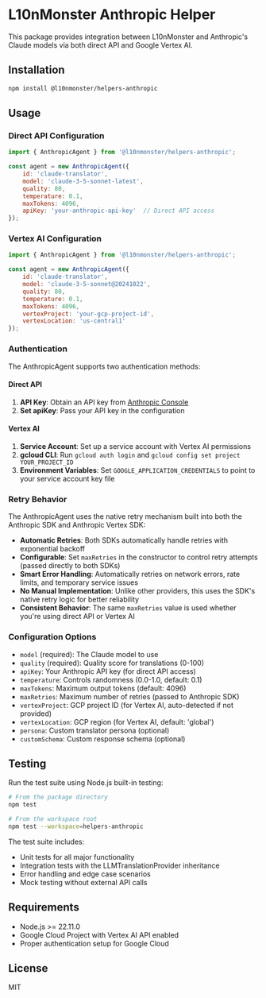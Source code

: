 # L10nMonster Anthropic Helper

This package provides integration between L10nMonster and Anthropic's Claude models via both direct API and Google Vertex AI.

## Installation

```bash
npm install @l10nmonster/helpers-anthropic
```

## Usage

### Direct API Configuration

```javascript
import { AnthropicAgent } from '@l10nmonster/helpers-anthropic';

const agent = new AnthropicAgent({
    id: 'claude-translator',
    model: 'claude-3-5-sonnet-latest',
    quality: 80,
    temperature: 0.1,
    maxTokens: 4096,
    apiKey: 'your-anthropic-api-key'  // Direct API access
});
```

### Vertex AI Configuration

```javascript
import { AnthropicAgent } from '@l10nmonster/helpers-anthropic';

const agent = new AnthropicAgent({
    id: 'claude-translator',
    model: 'claude-3-5-sonnet@20241022',
    quality: 80,
    temperature: 0.1,
    maxTokens: 4096,
    vertexProject: 'your-gcp-project-id',
    vertexLocation: 'us-central1'
});
```

### Authentication

The AnthropicAgent supports two authentication methods:

#### Direct API
1. **API Key**: Obtain an API key from [Anthropic Console](https://console.anthropic.com/)
2. **Set apiKey**: Pass your API key in the configuration

#### Vertex AI
1. **Service Account**: Set up a service account with Vertex AI permissions
2. **gcloud CLI**: Run `gcloud auth login` and `gcloud config set project YOUR_PROJECT_ID`
3. **Environment Variables**: Set `GOOGLE_APPLICATION_CREDENTIALS` to point to your service account key file

### Retry Behavior

The AnthropicAgent uses the native retry mechanism built into both the Anthropic SDK and Anthropic Vertex SDK:

- **Automatic Retries**: Both SDKs automatically handle retries with exponential backoff
- **Configurable**: Set `maxRetries` in the constructor to control retry attempts (passed directly to both SDKs)
- **Smart Error Handling**: Automatically retries on network errors, rate limits, and temporary service issues
- **No Manual Implementation**: Unlike other providers, this uses the SDK's native retry logic for better reliability
- **Consistent Behavior**: The same `maxRetries` value is used whether you're using direct API or Vertex AI

### Configuration Options

- `model` (required): The Claude model to use
- `quality` (required): Quality score for translations (0-100)
- `apiKey`: Your Anthropic API key (for direct API access)
- `temperature`: Controls randomness (0.0-1.0, default: 0.1)
- `maxTokens`: Maximum output tokens (default: 4096)
- `maxRetries`: Maximum number of retries (passed to Anthropic SDK)
- `vertexProject`: GCP project ID (for Vertex AI, auto-detected if not provided)
- `vertexLocation`: GCP region (for Vertex AI, default: 'global')
- `persona`: Custom translator persona (optional)
- `customSchema`: Custom response schema (optional)

## Testing

Run the test suite using Node.js built-in testing:

```bash
# From the package directory
npm test

# From the workspace root
npm test --workspace=helpers-anthropic
```

The test suite includes:
- Unit tests for all major functionality
- Integration tests with the LLMTranslationProvider inheritance
- Error handling and edge case scenarios
- Mock testing without external API calls

## Requirements

- Node.js >= 22.11.0
- Google Cloud Project with Vertex AI API enabled
- Proper authentication setup for Google Cloud

## License

MIT 